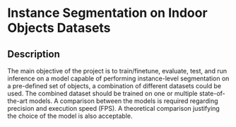 # Instance Segmentation on Indoor Objects Datasets

## Description
The main objective of the project is to train/finetune, evaluate, test, and run inference on a model capable of performing instance-level segmentation on a pre-defined set of objects, a combination of different datasets could be used. The combined dataset should be trained on one or multiple state-of-the-art models. A comparison between the models is required regarding precision and execution speed (FPS). A theoretical comparison justifying the choice of the model is also acceptable.
